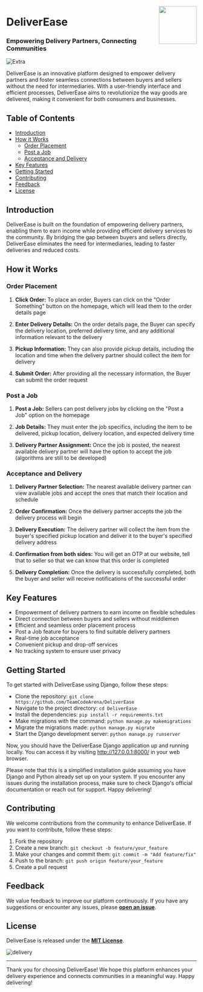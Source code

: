 <!-- Logo start -->
<img align="right" width="100" src="https://gcdnb.pbrd.co/images/nlDr0mgn0Nkp.png"></a>
<!-- Logo end -->

# DeliverEase 
### Empowering Delivery Partners, Connecting Communities

<!--![DeliverEase Logo](https://gcdnb.pbrd.co/images/nlDr0mgn0Nkp.png)-->

![Extra](https://gcdnb.pbrd.co/images/UkjcafJdZxhy.png)

DeliverEase is an innovative platform designed to empower delivery partners and foster seamless connections between buyers and sellers without the need for intermediaries. With a user-friendly interface and efficient processes, DeliverEase aims to revolutionize the way goods are delivered, making it convenient for both consumers and businesses.

## Table of Contents

- [Introduction](#introduction)
- [How it Works](#how-it-works)
  - [Order Placement](#order-placement)
  - [Post a Job](#post-a-job)
  - [Acceptance and Delivery](#acceptance-and-delivery)
- [Key Features](#key-features)
- [Getting Started](#getting-started)
- [Contributing](#contributing)
- [Feedback](#feedback)
- [License](#license)

## Introduction

DeliverEase is built on the foundation of empowering delivery partners, enabling them to earn income while providing efficient delivery services to the community. By bridging the gap between buyers and sellers directly, DeliverEase eliminates the need for intermediaries, leading to faster deliveries and reduced costs.

## How it Works

### Order Placement

1. **Click Order:** To place an order, Buyers can click on the "Order Something" button on the homepage, which will lead them to the order details page

2. **Enter Delivery Details:** On the order details page, the Buyer can specify the delivery location, preferred delivery time, and any additional information relevant to the delivery

3. **Pickup Information:** They can also provide pickup details, including the location and time when the delivery partner should collect the item for delivery

4. **Submit Order:** After providing all the necessary information, the Buyer can submit the order request

### Post a Job

1. **Post a Job:** Sellers can post delivery jobs by clicking on the "Post a Job" option on the homepage

2. **Job Details:** They must enter the job specifics, including the item to be delivered, pickup location, delivery location, and expected delivery time

3. **Delivery Partner Assignment:** Once the job is posted, the nearest available delivery partner will have the option to accept the job (algorithms are still to be developed)

### Acceptance and Delivery

1. **Delivery Partner Selection:** The nearest available delivery partner can view available jobs and accept the ones that match their location and schedule

2. **Order Confirmation:** Once the delivery partner accepts the job the delivery process will begin

3. **Delivery Execution:** The delivery partner will collect the item from the buyer's specified pickup location and deliver it to the buyer's specified delivery address

4. **Confirmation from both sides:** You will get an OTP at our website, tell that to seller so that we can know that this order is completed

5. **Delivery Completion:** Once the delivery is successfully completed, both the buyer and seller will receive notifications of the successful order

## Key Features

- Empowerment of delivery partners to earn income on flexible schedules
- Direct connection between buyers and sellers without middlemen
- Efficient and seamless order placement process
- Post a Job feature for buyers to find suitable delivery partners
- Real-time job acceptance
- Convenient pickup and drop-off services
- No tracking system to ensure user privacy

## Getting Started

To get started with DeliverEase using Django, follow these steps:

- Clone the repository: `git clone https://github.com/TeamCodeArena/DeliverEase`
- Navigate to the project directory: `cd DeliverEase`
- Install the dependencies: `pip install -r requirements.txt`
- Make migrations with the command: `python manage.py makemigrations`
- Migrate the migrations made: `python manage.py migrate`
- Start the Django development server: `python manage.py runserver`

Now, you should have the DeliverEase Django application up and running locally. You can access it by visiting http://127.0.0.1:8000/ in your web browser.

Please note that this is a simplified installation guide assuming you have Django and Python already set up on your system. If you encounter any issues during the installation process, make sure to check Django's official documentation or reach out for support. Happy delivering!

## Contributing

We welcome contributions from the community to enhance DeliverEase. If you want to contribute, follow these steps:

1. Fork the repository
2. Create a new branch: `git checkout -b feature/your_feature`
3. Make your changes and commit them: `git commit -m "Add feature/fix"`
4. Push to the branch: `git push origin feature/your_feature`
5. Create a pull request

## Feedback

We value feedback to improve our platform continuously. If you have any suggestions or encounter any issues, please [**open an issue**](https://github.com/TeamCodeArena/DeliverEase/issues).

## License

DeliverEase is released under the [**MIT License**](https://opensource.org/licenses/MIT).

<!-- ToDo: Link LICENSE file 
See [**`LICENSE`**](LICENSE)
-->

![delivery](https://gcdnb.pbrd.co/images/GbLnj1MXCQRu.jpg?o=1)


---

Thank you for choosing DeliverEase! We hope this platform enhances your delivery experience and connects communities in a meaningful way. Happy delivering!
